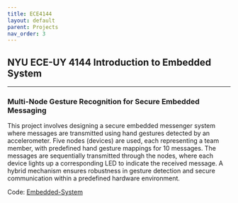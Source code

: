 ```yaml
---
title: ECE4144
layout: default
parent: Projects
nav_order: 3
---
```


## NYU ECE-UY 4144 Introduction to Embedded System  

---
### Multi-Node Gesture Recognition for Secure Embedded Messaging  

This project involves designing a secure embedded messenger system where messages are transmitted using hand gestures detected by an accelerometer. Five nodes (devices) are used, each representing a team member, with predefined hand gesture mappings for 10 messages. The messages are sequentially transmitted through the nodes, where each device lights up a corresponding LED to indicate the received message. A hybrid mechanism ensures robustness in gesture detection and secure communication within a predefined hardware environment.  

Code: [Embedded-System](https://github.com/seoyoonkims/Embedded-System/blob/main)  

